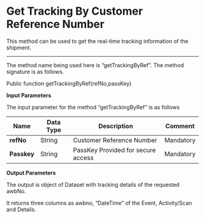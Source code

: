 Get Tracking By Customer Reference Number
=========================================

This method can be used to get the real-time tracking information of the shipment.
____
The method name being used here is “getTrackingByRef”. The method signature is as follows.

Public function getTrackingByRef(refNo,passKey)

**Input Parameters**

The input parameter for the method “getTrackingByRef” is as follows

| **Name**    | **Data Type** | **Description**                    | **Comment** |
|-------------|---------------|------------------------------------|-------------|
| **refNo**   | String        | Customer Reference Number          | Mandatory   |
| **Passkey** | String        | PassKey Provided for secure access | Mandatory   |

**Output Parameters**

The output is object of Dataset with tracking details of the requested awbNo.

It returns three columns as awbno, “DateTime” of the Event, Activity/Scan and Details.
